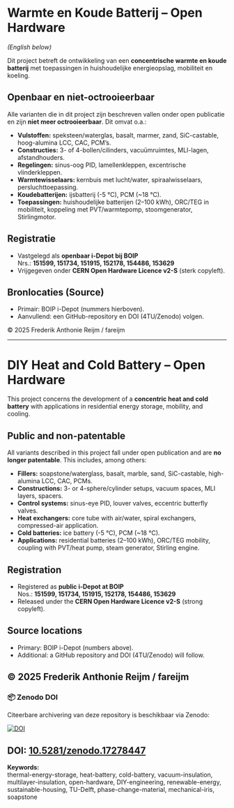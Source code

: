 # Warmte en Koude Batterij – Open Hardware
*(English below)*

Dit project betreft de ontwikkeling van een **concentrische warmte en koude batterij** met toepassingen in huishoudelijke energieopslag, mobiliteit en koeling.

## Openbaar en niet-octrooieerbaar
Alle varianten die in dit project zijn beschreven vallen onder open publicatie en zijn **niet meer octrooieerbaar**. Dit omvat o.a.:
- **Vulstoffen:** speksteen/waterglas, basalt, marmer, zand, SiC-castable, hoog-alumina LCC, CAC, PCM’s.
- **Constructies:** 3- of 4-bollen/cilinders, vacuümruimtes, MLI-lagen, afstandhouders.
- **Regelingen:** sinus-oog PID, lamellenkleppen, excentrische vlinderkleppen.
- **Warmtewisselaars:** kernbuis met lucht/water, spiraalwisselaars, persluchttoepassing.
- **Koudebatterijen:** ijsbatterij (-5 °C), PCM (~18 °C).
- **Toepassingen:** huishoudelijke batterijen (2–100 kWh), ORC/TEG in mobiliteit, koppeling met PVT/warmtepomp, stoomgenerator, Stirlingmotor.

## Registratie
- Vastgelegd als **openbaar i-Depot bij BOIP**  
  Nrs.: **151599, 151734, 151915, 152178, 154486, 153629**  
- Vrijgegeven onder **CERN Open Hardware Licence v2-S** (sterk copyleft).

## Bronlocaties (Source)
- Primair: BOIP i-Depot (nummers hierboven).
- Aanvullend: een GitHub-repository en DOI (4TU/Zenodo) volgen.

© 2025 Frederik Anthonie Reijm / fareijm

---

# DIY Heat and Cold Battery – Open Hardware

This project concerns the development of a **concentric heat and cold battery** with applications in residential energy storage, mobility, and cooling.

## Public and non-patentable
All variants described in this project fall under open publication and are **no longer patentable**. This includes, among others:
- **Fillers:** soapstone/waterglass, basalt, marble, sand, SiC-castable, high-alumina LCC, CAC, PCMs.
- **Constructions:** 3- or 4-sphere/cylinder setups, vacuum spaces, MLI layers, spacers.
- **Control systems:** sinus-eye PID, louver valves, eccentric butterfly valves.
- **Heat exchangers:** core tube with air/water, spiral exchangers, compressed-air application.
- **Cold batteries:** ice battery (-5 °C), PCM (~18 °C).
- **Applications:** residential batteries (2–100 kWh), ORC/TEG mobility, coupling with PVT/heat pump, steam generator, Stirling engine.

## Registration
- Registered as **public i-Depot at BOIP**  
  Nos.: **151599, 151734, 151915, 152178, 154486, 153629**
- Released under the **CERN Open Hardware Licence v2-S** (strong copyleft).

## Source locations
- Primary: BOIP i-Depot (numbers above).
- Additional: a GitHub repository and DOI (4TU/Zenodo) will follow.

© 2025 Frederik Anthonie Reijm / fareijm
---

### 📦 Zenodo DOI

Citeerbare archivering van deze repository is beschikbaar via Zenodo:

[![DOI](https://zenodo.org/badge/DOI/10.5281/zenodo.17278447.svg)](https://doi.org/10.5281/zenodo.17278447)

DOI: [10.5281/zenodo.17278447](https://doi.org/10.5281/zenodo.17278447)
---

**Keywords:**  
thermal-energy-storage, heat-battery, cold-battery, vacuum-insulation, multilayer-insulation, open-hardware, DIY-engineering, renewable-energy, sustainable-housing, TU-Delft, phase-change-material, mechanical-iris, soapstone
